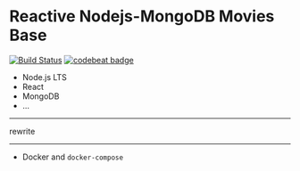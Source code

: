 # Reactive Nodejs-MongoDB Movies Base

[![Build Status](https://travis-ci.org/sckv/nodejs-reactive-moviebase.svg?branch=dev)](https://travis-ci.org/sckv/nodejs-reactive-moviebase)
[![codebeat badge](https://codebeat.co/badges/a0666ddf-39c6-422f-a033-355cfb4028a9)](https://codebeat.co/projects/github-com-sckv-nodejs-reactive-moviebase-dev)

- Node.js LTS
- React
- MongoDB
- ...

---

rewrite

---

- Docker and `docker-compose`
